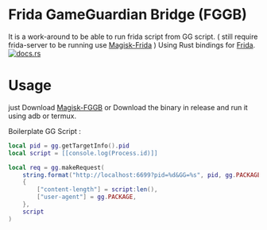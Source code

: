 # Frida GameGuardian Bridge (FGGB)
It is a work-around to be able to run frida script from GG script. ( still require frida-server to be running use [Magisk-Frida](https://github.com/ViRb3/magisk-frida) )
Using Rust bindings for [Frida](https://frida.re).[![docs.rs](https://docs.rs/frida/badge.svg)](https://docs.rs/frida)

# Usage
just Download [Magisk-FGGB](https://github.com/chihaamin/FGGB-Magisk) or Download the binary in release and run it using adb or termux.

Boilerplate GG Script : 
```lua
local pid = gg.getTargetInfo().pid
local script = [[console.log(Process.id)]]

local req = gg.makeRequest(
    string.format("http://localhost:6699?pid=%d&GG=%s", pid, gg.PACKAGE),
    {
        ["content-length"] = script:len(),
        ["user-agent"] = gg.PACKAGE,
    },
    script
)
```
